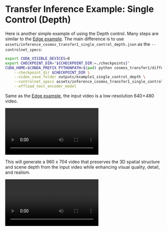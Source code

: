 # Transfer Inference Example: Single Control (Depth)

Here is another simple example of using the Depth control. Many steps are similar to the [Edge example](/examples/inference_cosmos_transfer1_7b.md#example-1-single-control-edge). The main difference is to use `assets/inference_cosmos_transfer1_single_control_depth.json` as the `--controlnet_specs`:

```bash
export CUDA_VISIBLE_DEVICES=0
export CHECKPOINT_DIR="${CHECKPOINT_DIR:=./checkpoints}"
CUDA_HOME=$CONDA_PREFIX PYTHONPATH=$(pwd) python cosmos_transfer1/diffusion/inference/transfer.py \
    --checkpoint_dir $CHECKPOINT_DIR \
    --video_save_folder outputs/example1_single_control_depth \
    --controlnet_specs assets/inference_cosmos_transfer1_single_control_depth.json \
    --offload_text_encoder_model
```
Same as the [Edge example](/examples/inference_cosmos_transfer1_7b.md#example-1-single-control-edge), the input video is a low-resolution 640 × 480 video.

<video src="https://github.com/user-attachments/assets/e63b9e9c-fee1-4105-a480-bb525bde1115">
  Your browser does not support the video tag.
</video>

This will generate a 960 x 704 video that preserves the 3D spatial structure and scene depth from the input video while enhancing visual quality, detail, and realism.

<video src="https://github.com/user-attachments/assets/0e09caba-3550-45c4-95ce-28ca0af22d25">
  Your browser does not support the video tag.
</video>